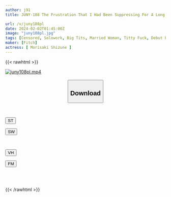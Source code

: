 ```yaml
---
author: j91
title: JUNY-108 The Frustration That I Had Been Suppressing For A Long Time Finally Exploded And I Moved From Aomori To Tokyo Without Telling My Husband! A Non-standard Plump, Super-breasted L-cup Wife Makes An Emergency AV Debut On The Condition That She Doesn't Show Her Face! Shizune Morisaki

url: /v/juny108pl
date: 2024-02-02T01:45:00Z
image: "juny108pl.jpg"
tags: [Censored, Solowork, Big Tits, Married Woman, Titty Fuck, Debut Production, Busty Fetish, BBW, Ultra-Huge Tits	]
maker: [Fitch]
actress: [ Morisaki Shizune ]
---
```



{{< rawhtml >}}

<div class="video" data-videoid="7dGbRm20qBTAAyW">
    <a href="javascript:;">
        <img src="/v/juny108pl/juny108pl.jpg" width="WIDTH" height="HEIGHT" alt="juny108pl.mp4" loading="lazy">
    </a>
</div>

<script type="text/javascript" src="https://j91.asia/asset/on-demand-st.js"></script>

<br>
  <link rel="stylesheet" href="https://j91.asia/asset/bs5.css">
  
  <center>
  <button class="btn btn-primary" type="button" data-bs-toggle="collapse" data-bs-target=".multi-collapse" aria-expanded="false" aria-controls="multiCollapseExample1 multiCollapseExample2"><h2>Download</h2></button></center>
</p>
<div class="row">
  <div class="col">
    <div class="collapse multi-collapse" id="multiCollapseExample1">
      <div class="card card-body">
	      	      <br>
<div class="buttons">  
<p><a href="https://streamtape.to/v/7dGbRm20qBTAAyW" target="_blank"><button class="btn-hover color-3"><i class="fa fa-download"></i> ST</button></a></p>
<p><a href="https://flaswish.com/o2w6lkjnfdt1" target="_blank"><button class="btn-hover color-2"><i class="fa fa-download"></i> SW</button></a></p></div>
    </div>
  </div>
</div>
  <div class="col">
    <div class="collapse multi-collapse" id="multiCollapseExample2">
      <div class="card card-body">
	      <br>
<div class="buttons">
<p><a href="javascript:;" target="_blank"><button class="btn-hover color-9"><i class="fa fa-download"></i> VH</button></a></p>
<p><a href="javascript:;" target="_blank"><button class="btn-hover color-8"><i class="fa fa-download"></i> FM</button></a></p></div>
<br><br>
      </div>
    </div>
  </div>
</div>

{{< /rawhtml >}}